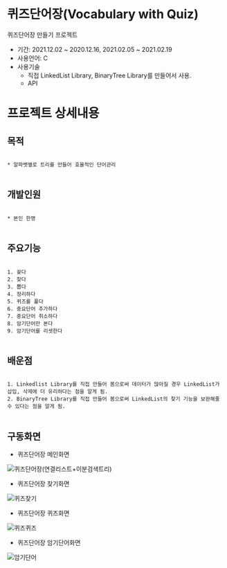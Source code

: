 # 퀴즈단어장(Vocabulary with Quiz)
퀴즈단어장 만들기 프로젝트

* 기간: 2021.12.02 ~ 2020.12.16, 2021.02.05 ~ 2021.02.19
* 사용언어: C
* 사용기술 
  - 직접 LinkedList Library, BinaryTree Library를 만들어서 사용.
  - API

프로젝트 상세내용
=============
목적
-------------
<pre>
<code>
* 알파벳별로 트리를 만들어 효율적인 단어관리
</code>
</pre>

개발인원
-------------
<pre>
<code>
* 본인 한명
</code>
</pre>

주요기능
-------------
<pre>
<code>
1. 꽂다
2. 찾다
3. 뽑다
4. 정리하다
5. 퀴즈를 풀다
6. 중요단어 추가하다
7. 중요단어 취소하다
8. 암기단어만 본다
9. 암기단어를 리셋한다
</code>
</pre>


배운점
-------------
<pre>
<code>
1. Linkedlist Library를 직접 만들어 봄으로써 데이터가 많아질 경우 LinkedList가 삽입, 삭제에 더 유리하다는 점을 알게 됨.
2. BinaryTree Library를 직접 만들어 봄으로써 LinkedList의 찾기 기능을 보완해줄 수 있다는 점을 알게 됨.
</code>
</pre>

구동화면
-------------
* 퀴즈단어장 메인화면

![퀴즈단어장(연결리스트+이분검색트리)](https://user-images.githubusercontent.com/63482037/130323839-0287708b-f572-4afd-9d29-c1b774d9a233.PNG)


* 퀴즈단어장 찾기화면

![퀴즈찾기](https://user-images.githubusercontent.com/63482037/130323849-2f5b4a23-bea4-4dfd-a957-1d357725faef.PNG)


* 퀴즈단어장 퀴즈화면

![퀴즈퀴즈](https://user-images.githubusercontent.com/63482037/130323855-5afdc68c-5d07-418e-9d1d-497c2c0c7a2b.PNG)


* 퀴즈단어장 암기단어화면

![암기단어](https://user-images.githubusercontent.com/63482037/130323860-3f1be9ba-30ef-4398-85a4-abc407145fb8.PNG)





